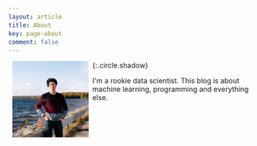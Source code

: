 ```yaml
---
layout: article
title: About
key: page-about 
comment: false
---
```

<img src="assets/images/pages/me.jpg" alt="me" style="zoom:15%;" align="left" hspace="50"/>{:.circle.shadow}

I'm a rookie data scientist. This blog is about machine learning, programming and everything else.

